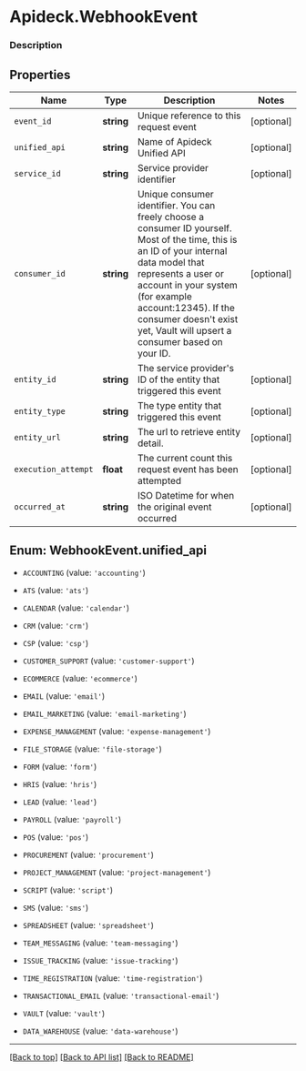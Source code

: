 # Apideck.WebhookEvent

### Description

## Properties
Name | Type | Description | Notes
------------ | ------------- | ------------- | -------------
`event_id` | **string** | Unique reference to this request event | [optional] 
`unified_api` | **string** | Name of Apideck Unified API | [optional] 
`service_id` | **string** | Service provider identifier | [optional] 
`consumer_id` | **string** | Unique consumer identifier. You can freely choose a consumer ID yourself. Most of the time, this is an ID of your internal data model that represents a user or account in your system (for example account:12345). If the consumer doesn't exist yet, Vault will upsert a consumer based on your ID. | [optional] 
`entity_id` | **string** | The service provider's ID of the entity that triggered this event | [optional] 
`entity_type` | **string** | The type entity that triggered this event | [optional] 
`entity_url` | **string** | The url to retrieve entity detail. | [optional] 
`execution_attempt` | **float** | The current count this request event has been attempted | [optional] 
`occurred_at` | **string** | ISO Datetime for when the original event occurred | [optional] 





<a name="UNIFIED_API"></a>
## Enum: WebhookEvent.unified_api


* `ACCOUNTING` (value: `'accounting'`)

* `ATS` (value: `'ats'`)

* `CALENDAR` (value: `'calendar'`)

* `CRM` (value: `'crm'`)

* `CSP` (value: `'csp'`)

* `CUSTOMER_SUPPORT` (value: `'customer-support'`)

* `ECOMMERCE` (value: `'ecommerce'`)

* `EMAIL` (value: `'email'`)

* `EMAIL_MARKETING` (value: `'email-marketing'`)

* `EXPENSE_MANAGEMENT` (value: `'expense-management'`)

* `FILE_STORAGE` (value: `'file-storage'`)

* `FORM` (value: `'form'`)

* `HRIS` (value: `'hris'`)

* `LEAD` (value: `'lead'`)

* `PAYROLL` (value: `'payroll'`)

* `POS` (value: `'pos'`)

* `PROCUREMENT` (value: `'procurement'`)

* `PROJECT_MANAGEMENT` (value: `'project-management'`)

* `SCRIPT` (value: `'script'`)

* `SMS` (value: `'sms'`)

* `SPREADSHEET` (value: `'spreadsheet'`)

* `TEAM_MESSAGING` (value: `'team-messaging'`)

* `ISSUE_TRACKING` (value: `'issue-tracking'`)

* `TIME_REGISTRATION` (value: `'time-registration'`)

* `TRANSACTIONAL_EMAIL` (value: `'transactional-email'`)

* `VAULT` (value: `'vault'`)

* `DATA_WAREHOUSE` (value: `'data-warehouse'`)




---

[[Back to top]](#) [[Back to API list]](../../../../README.md#documentation-for-api-endpoints) [[Back to README]](../../../../README.md)


